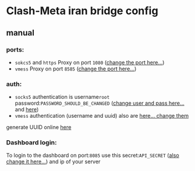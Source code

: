 # Clash-Meta iran bridge config

## manual
### ports:
- `sokcs5` and `https`  Proxy on port `1080` ([change the port here...](./docker-compose.yml#L16))
- `vmess` Proxy on port `8585` ([change the port here...](./docker-compose.yml#L17))

### auth:
- `socks5` authentication is username`root` password:`PASSWORD_SHOULD_BE_CHANGED` ([change user and pass here...](./config.yaml#L63) and [here](./docker-compose.yml#L12)) 
- `vmess` authentication (username and uuid) also are [here... change them](./config.yaml#L72)

generate UUID online [here](https://www.uuidgenerator.net/version4)


### Dashboard login:
To login to the dashboard on port:`8085` use this secret:`API_SECRET` ([also change it here...](./config.yaml#L53)) and ip of your server